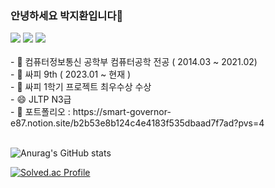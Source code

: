 ### 안녕하세요 박지환입니다👋
<div>
  <img src="https://img.shields.io/badge/Spring-6DB33F?style=for-the-badge&logo=Spring&logoColor=white">
  <img src="https://img.shields.io/badge/springboot-6DB33F?style=for-the-badge&logo=springbootg&logoColor=white">
  <img src="https://img.shields.io/badge/mysql-4479A1?style=for-the-badge&logo=MySql&logoColor=white">
<div>

<br>
- 🔭 컴퓨터정보통신 공학부 컴퓨터공학 전공 ( 2014.03 ~ 2021.02) <br>
- 🌱 싸피 9th ( 2023.01 ~ 현재 ) <br>
- 👯 싸피 1학기 프로젝트 최우수상 수상 <br>
- 😄 JLTP N3급 <br>
- 💬 포트폴리오 : https://smart-governor-e87.notion.site/b2b53e8b124c4e4183f535dbaad7f7ad?pvs=4
  <br><br>
  

<!--
**mycook3/mycook3** is a ✨ _special_ ✨ repository because its `README.md` (this file) appears on your GitHub profile.

Here are some ideas to get you started:

- 🔭 I’m currently working on ...
- 🌱 I’m currently learning ...
- 👯 I’m looking to collaborate on ...
- 🤔 I’m looking for help with ...
- 💬 Ask me about ...
- 📫 How to reach me: ...
- 😄 Pronouns: ...
- ⚡ Fun fact: ...
-->
<!-- 깃state -->
![Anurag's GitHub stats](https://github-readme-stats.vercel.app/api?username=mycook3&show_icons=true&theme=radical)
<br>
<!-- 백준티어 -->
[![Solved.ac Profile](http://mazassumnida.wtf/api/v2/generate_badge?boj=mycook3)](https://solved.ac/mycook3/)
